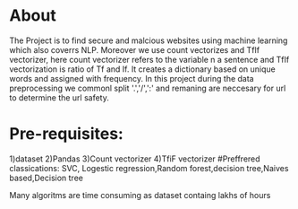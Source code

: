# About
The Project is to find secure and malcious websites using machine learning which also coverrs NLP. Moreover we use count vectorizes and TfIf vectorizer, here count vectorizer refers to the variable n a sentence and TfIf vectorization is ratio of Tf and If. It creates a dictionary based on unique words and assigned with frequency. In this project during the data preprocessing we commonl split '.','/',':' and remaning are neccesary for url to determine the url safety.
# Pre-requisites:
1)dataset
2)Pandas
3)Count vectorizer
4)TfiF vectorizer
#Preffrered classications:
SVC, Logestic regression,Random forest,decision tree,Naives based,Decision tree

Many algoritms are time consuming as dataset containg lakhs of hours 
